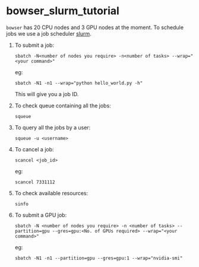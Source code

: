 # bowser_slurm_tutorial

`bowser` has 20 CPU nodes and 3 GPU nodes at the moment. To schedule jobs we use a job scheduler [slurm](https://slurm.schedmd.com/documentation.html).

1. To submit a job:

      `sbatch -N<number of nodes you require> -n<number of tasks> --wrap="<your command>"`
      
   eg:
   
      `sbatch -N1 -n1 --wrap="python hello_world.py -h"`
      
      This will give you a job ID.
      
2. To check queue containing all the jobs:

      `squeue`
      
3. To query all the jobs by a user:

      `squeue -u <username>`
      
4. To cancel a job:

      `scancel <job_id>`
      
    eg:
    
      `scancel 7331112`


5. To check available resources:

      `sinfo`
      
6. To submit a GPU job:

      `sbatch -N <number of nodes you require> -n <number of tasks> --partition=gpu --gres=gpu:<No. of GPUs required> --wrap="<your command>"`
      
   eg:
   
      `sbatch -N1 -n1 --partition=gpu --gres=gpu:1 --wrap="nvidia-smi"`
